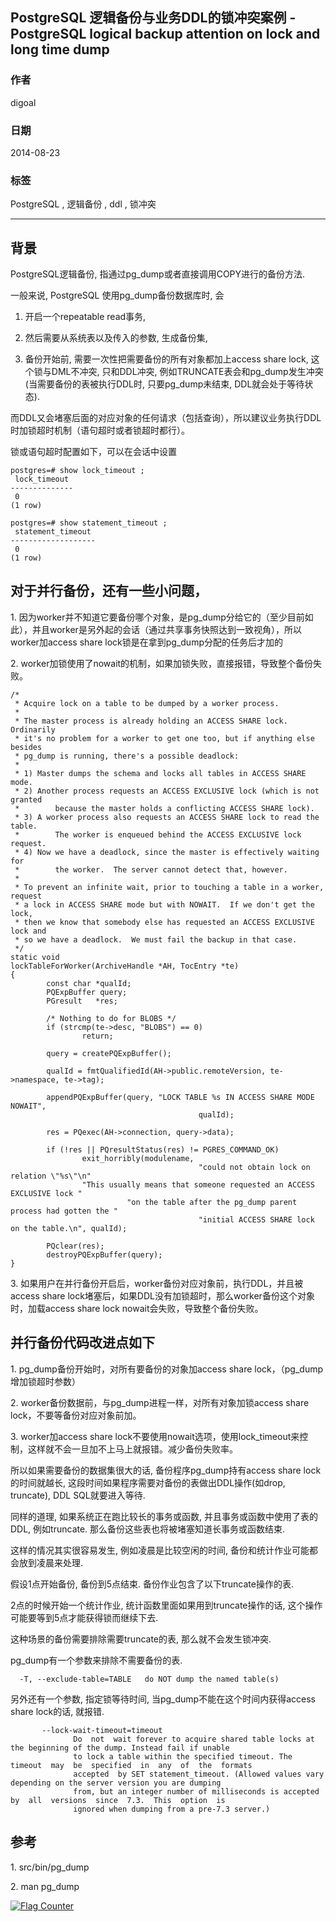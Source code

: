 ## PostgreSQL 逻辑备份与业务DDL的锁冲突案例 - PostgreSQL logical backup attention on lock and long time dump   
                                                                                                                
### 作者                                                                                                                                                             
digoal                                                                                                           
                                                                                                                  
### 日期                                                                                                             
2014-08-23                                                                                                            
                                                                                                              
### 标签                                                                                                           
PostgreSQL , 逻辑备份 , ddl , 锁冲突                       
                                                                                                                
----                                                                                                          
                                                                                                                   
## 背景                        
PostgreSQL逻辑备份, 指通过pg_dump或者直接调用COPY进行的备份方法.  
  
一般来说, PostgreSQL 使用pg_dump备份数据库时, 会  
  
1. 开启一个repeatable read事务,   
  
2. 然后需要从系统表以及传入的参数, 生成备份集,   
  
3. 备份开始前, 需要一次性把需要备份的所有对象都加上access share lock, 这个锁与DML不冲突, 只和DDL冲突, 例如TRUNCATE表会和pg_dump发生冲突(当需要备份的表被执行DDL时, 只要pg_dump未结束, DDL就会处于等待状态).  
  
而DDL又会堵塞后面的对应对象的任何请求（包括查询），所以建议业务执行DDL时加锁超时机制（语句超时或者锁超时都行）。  
  
锁或语句超时配置如下，可以在会话中设置    
  
```  
postgres=# show lock_timeout ;  
 lock_timeout   
--------------  
 0  
(1 row)  
  
postgres=# show statement_timeout ;  
 statement_timeout   
-------------------  
 0  
(1 row)  
```  
  
## 对于并行备份，还有一些小问题，  
  
1\. 因为worker并不知道它要备份哪个对象，是pg_dump分给它的（至少目前如此），并且worker是另外起的会话（通过共享事务快照达到一致视角），所以worker加access share lock锁是在拿到pg_dump分配的任务后才加的  
  
2\. worker加锁使用了nowait的机制，如果加锁失败，直接报错，导致整个备份失败。  
  
```
/*
 * Acquire lock on a table to be dumped by a worker process.
 *
 * The master process is already holding an ACCESS SHARE lock.  Ordinarily
 * it's no problem for a worker to get one too, but if anything else besides
 * pg_dump is running, there's a possible deadlock:
 *
 * 1) Master dumps the schema and locks all tables in ACCESS SHARE mode.
 * 2) Another process requests an ACCESS EXCLUSIVE lock (which is not granted
 *        because the master holds a conflicting ACCESS SHARE lock).
 * 3) A worker process also requests an ACCESS SHARE lock to read the table.
 *        The worker is enqueued behind the ACCESS EXCLUSIVE lock request.
 * 4) Now we have a deadlock, since the master is effectively waiting for
 *        the worker.  The server cannot detect that, however.
 *
 * To prevent an infinite wait, prior to touching a table in a worker, request
 * a lock in ACCESS SHARE mode but with NOWAIT.  If we don't get the lock,
 * then we know that somebody else has requested an ACCESS EXCLUSIVE lock and
 * so we have a deadlock.  We must fail the backup in that case.
 */
static void
lockTableForWorker(ArchiveHandle *AH, TocEntry *te)
{
        const char *qualId;
        PQExpBuffer query;
        PGresult   *res;

        /* Nothing to do for BLOBS */
        if (strcmp(te->desc, "BLOBS") == 0)
                return;

        query = createPQExpBuffer();

        qualId = fmtQualifiedId(AH->public.remoteVersion, te->namespace, te->tag);

        appendPQExpBuffer(query, "LOCK TABLE %s IN ACCESS SHARE MODE NOWAIT",
                                          qualId);

        res = PQexec(AH->connection, query->data);

        if (!res || PQresultStatus(res) != PGRES_COMMAND_OK)
                exit_horribly(modulename,
                                          "could not obtain lock on relation \"%s\"\n"
                "This usually means that someone requested an ACCESS EXCLUSIVE lock "
                          "on the table after the pg_dump parent process had gotten the "
                                          "initial ACCESS SHARE lock on the table.\n", qualId);

        PQclear(res);
        destroyPQExpBuffer(query);
}
```
  
3\. 如果用户在并行备份开启后，worker备份对应对象前，执行DDL，并且被access share lock堵塞后，如果DDL没有加锁超时，那么worker备份这个对象时，加载access share lock nowait会失败，导致整个备份失败。  
  
## 并行备份代码改进点如下  
  
1\. pg_dump备份开始时，对所有要备份的对象加access share lock，（pg_dump增加锁超时参数）  
  
2\. worker备份数据前，与pg_dump进程一样，对所有对象加锁access share lock，不要等备份对应对象前加。  
  
3\. worker加access share lock不要使用nowait选项，使用lock_timeout来控制，这样就不会一旦加不上马上就报错。减少备份失败率。  
  
所以如果需要备份的数据集很大的话, 备份程序pg_dump持有access share lock的时间就越长, 这段时间如果程序需要对备份的表做出DDL操作(如drop, truncate), DDL SQL就要进入等待.  
  
同样的道理, 如果系统正在跑比较长的事务或函数, 并且事务或函数中使用了表的DDL, 例如truncate. 那么备份这些表也将被堵塞知道长事务或函数结束.  
  
这样的情况其实很容易发生, 例如凌晨是比较空闲的时间, 备份和统计作业可能都会放到凌晨来处理.  
  
假设1点开始备份, 备份到5点结束. 备份作业包含了以下truncate操作的表.  
  
2点的时候开始一个统计作业, 统计函数里面如果用到truncate操作的话, 这个操作可能要等到5点才能获得锁而继续下去.  
  
这种场景的备份需要排除需要truncate的表, 那么就不会发生锁冲突.  
  
pg_dump有一个参数来排除不需要备份的表.  
  
```  
  -T, --exclude-table=TABLE   do NOT dump the named table(s)  
```  
  
另外还有一个参数, 指定锁等待时间, 当pg_dump不能在这个时间内获得access share lock的话, 就报错.  
  
```  
       --lock-wait-timeout=timeout  
              Do  not  wait forever to acquire shared table locks at the beginning of the dump. Instead fail if unable  
              to lock a table within the specified timeout. The timeout  may  be  specified  in  any  of  the  formats  
              accepted  by SET statement_timeout. (Allowed values vary depending on the server version you are dumping  
              from, but an integer number of milliseconds is accepted by  all  versions  since  7.3.  This  option  is  
              ignored when dumping from a pre-7.3 server.)  
```  
  
## 参考  
1\. src/bin/pg_dump  
  
2\. man pg_dump  
  
<a rel="nofollow" href="http://info.flagcounter.com/h9V1"  ><img src="http://s03.flagcounter.com/count/h9V1/bg_FFFFFF/txt_000000/border_CCCCCC/columns_2/maxflags_12/viewers_0/labels_0/pageviews_0/flags_0/"  alt="Flag Counter"  border="0"  ></a>  
  
